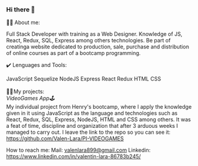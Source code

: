 ### Hi there 👋

🧏‍♂️ About me:

Full Stack Developer with training as a Web Designer. Knowledge of JS, React, Redux, SQL, Express among others technologies. Be part of creatinga website dedicated to production, sale, purchase and distribution of online courses as part of a bootcamp programming.

✔️ Lenguages and Tools:

JavaScript
Sequelize
NodeJS
Express
React
Redux
HTML
CSS
<br/>
<br/>
👨‍🎓 My projects:
<br/>
*VideoGames App🕹️*<br/>
My individual project from Henry's bootcamp, where I apply the knowledge given in it using JavaScript as the language and technologies such as React, Redux, SQL, Express, NodeJS, HTML and CSS among others. It was a feat of time, discipline and organization that after 3 arduous weeks I managed to carry out.
I leave the link to the repo so you can see it: https://github.com/Valen-Lara/PI-VIDEOGAMES

How to reach me:
Mail: valenlara899@gmail.com
Linkedin: https://www.linkedin.com/in/valentin-lara-86783b245/
<!--
**Valen-Lara/Valen-Lara** is a ✨ _special_ ✨ repository because its `README.md` (this file) appears on your GitHub profile.

Here are some ideas to get you started:

- 🔭 I’m currently working on ...
- 🌱 I’m currently learning ...
- 👯 I’m looking to collaborate on ...
- 🤔 I’m looking for help with ...
- 💬 Ask me about ...
- 📫 How to reach me: ...
- 😄 Pronouns: ...
- ⚡ Fun fact: ...
-->
